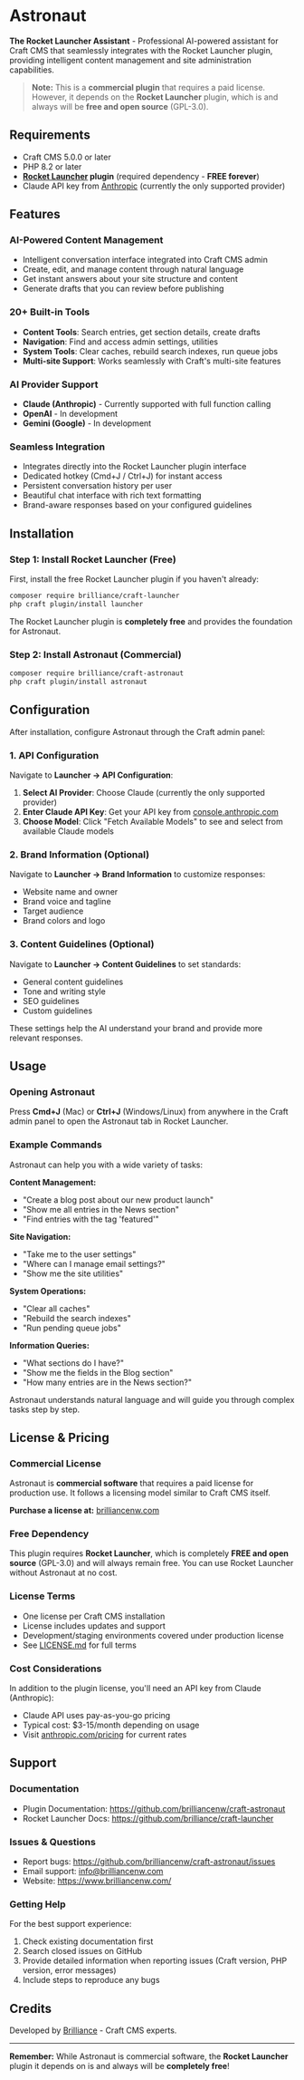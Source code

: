 # Astronaut

**The Rocket Launcher Assistant** - Professional AI-powered assistant for Craft CMS that seamlessly integrates with the Rocket Launcher plugin, providing intelligent content management and site administration capabilities.

> **Note:** This is a **commercial plugin** that requires a paid license. However, it depends on the **Rocket Launcher** plugin, which is and always will be **free and open source** (GPL-3.0).

## Requirements

- Craft CMS 5.0.0 or later
- PHP 8.2 or later
- **[Rocket Launcher](https://github.com/brilliance/craft-launcher) plugin** (required dependency - **FREE forever**)
- Claude API key from [Anthropic](https://console.anthropic.com/) (currently the only supported provider)

## Features

### AI-Powered Content Management
- Intelligent conversation interface integrated into Craft CMS admin
- Create, edit, and manage content through natural language
- Get instant answers about your site structure and content
- Generate drafts that you can review before publishing

### 20+ Built-in Tools
- **Content Tools**: Search entries, get section details, create drafts
- **Navigation**: Find and access admin settings, utilities
- **System Tools**: Clear caches, rebuild search indexes, run queue jobs
- **Multi-site Support**: Works seamlessly with Craft's multi-site features

### AI Provider Support
- **Claude (Anthropic)** - Currently supported with full function calling
- **OpenAI** - In development
- **Gemini (Google)** - In development

### Seamless Integration
- Integrates directly into the Rocket Launcher plugin interface
- Dedicated hotkey (Cmd+J / Ctrl+J) for instant access
- Persistent conversation history per user
- Beautiful chat interface with rich text formatting
- Brand-aware responses based on your configured guidelines

## Installation

### Step 1: Install Rocket Launcher (Free)

First, install the free Rocket Launcher plugin if you haven't already:

```bash
composer require brilliance/craft-launcher
php craft plugin/install launcher
```

The Rocket Launcher plugin is **completely free** and provides the foundation for Astronaut.

### Step 2: Install Astronaut (Commercial)

```bash
composer require brilliance/craft-astronaut
php craft plugin/install astronaut
```

## Configuration

After installation, configure Astronaut through the Craft admin panel:

### 1. API Configuration

Navigate to **Launcher → API Configuration**:

1. **Select AI Provider**: Choose Claude (currently the only supported provider)
2. **Enter Claude API Key**: Get your API key from [console.anthropic.com](https://console.anthropic.com/)
3. **Choose Model**: Click "Fetch Available Models" to see and select from available Claude models

### 2. Brand Information (Optional)

Navigate to **Launcher → Brand Information** to customize responses:

- Website name and owner
- Brand voice and tagline
- Target audience
- Brand colors and logo

### 3. Content Guidelines (Optional)

Navigate to **Launcher → Content Guidelines** to set standards:

- General content guidelines
- Tone and writing style
- SEO guidelines
- Custom guidelines

These settings help the AI understand your brand and provide more relevant responses.

## Usage

### Opening Astronaut

Press **Cmd+J** (Mac) or **Ctrl+J** (Windows/Linux) from anywhere in the Craft admin panel to open the Astronaut tab in Rocket Launcher.

### Example Commands

Astronaut can help you with a wide variety of tasks:

**Content Management:**
- "Create a blog post about our new product launch"
- "Show me all entries in the News section"
- "Find entries with the tag 'featured'"

**Site Navigation:**
- "Take me to the user settings"
- "Where can I manage email settings?"
- "Show me the site utilities"

**System Operations:**
- "Clear all caches"
- "Rebuild the search indexes"
- "Run pending queue jobs"

**Information Queries:**
- "What sections do I have?"
- "Show me the fields in the Blog section"
- "How many entries are in the News section?"

Astronaut understands natural language and will guide you through complex tasks step by step.

## License & Pricing

### Commercial License

Astronaut is **commercial software** that requires a paid license for production use. It follows a licensing model similar to Craft CMS itself.

**Purchase a license at:** [brilliancenw.com](https://www.brilliancenw.com/)

### Free Dependency

This plugin requires **Rocket Launcher**, which is completely **FREE and open source** (GPL-3.0) and will always remain free. You can use Rocket Launcher without Astronaut at no cost.

### License Terms

- One license per Craft CMS installation
- License includes updates and support
- Development/staging environments covered under production license
- See [LICENSE.md](LICENSE.md) for full terms

### Cost Considerations

In addition to the plugin license, you'll need an API key from Claude (Anthropic):
- Claude API uses pay-as-you-go pricing
- Typical cost: $3-15/month depending on usage
- Visit [anthropic.com/pricing](https://www.anthropic.com/pricing) for current rates

## Support

### Documentation
- Plugin Documentation: https://github.com/brilliancenw/craft-astronaut
- Rocket Launcher Docs: https://github.com/brilliance/craft-launcher

### Issues & Questions
- Report bugs: https://github.com/brilliancenw/craft-astronaut/issues
- Email support: info@brilliancenw.com
- Website: https://www.brilliancenw.com/

### Getting Help

For the best support experience:
1. Check existing documentation first
2. Search closed issues on GitHub
3. Provide detailed information when reporting issues (Craft version, PHP version, error messages)
4. Include steps to reproduce any bugs

## Credits

Developed by [Brilliance](https://www.brilliancenw.com/) - Craft CMS experts.

---

**Remember:** While Astronaut is commercial software, the **Rocket Launcher** plugin it depends on is and always will be **completely free**!

